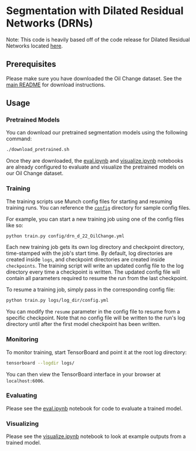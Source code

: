 # Segmentation with Dilated Residual Networks (DRNs)

Note: This code is heavily based off of the code release for Dilated Residual Networks located [here](https://github.com/fyu/drn).

## Prerequisites

Please make sure you have downloaded the Oil Change dataset. See the [main README](../README.md) for download instructions.

## Usage

### Pretrained Models

You can download our pretrained segmentation models using the following command:

```bash
./download_pretrained.sh
```

Once they are downloaded, the [eval.ipynb](eval.ipynb) and [visualize.ipynb](visualize.ipynb) notebooks are already configured to evaluate and visualize the pretrained models on our Oil Change dataset.

### Training

The training scripts use Munch config files for starting and resuming training runs. You can reference the [`config`](config) directory for sample config files.

For example, you can start a new training job using one of the config files like so:

```bash
python train.py config/drn_d_22_OilChange.yml
```

Each new training job gets its own log directory and checkpoint directory, time-stamped with the job's start time. By default, log directories are created inside `logs`, and checkpoint directories are created inside `checkpoints`. The training script will write an updated config file to the log directory every time a checkpoint is written. The updated config file will contain all parameters required to resume the run from the last checkpoint.

To resume a training job, simply pass in the corresponding config file:

```bash
python train.py logs/log_dir/config.yml
```

You can modify the `resume` parameter in the config file to resume from a specific checkpoint. Note that no config file will be written to the run's log directory until after the first model checkpoint has been written.

### Monitoring

To monitor training, start TensorBoard and point it at the root log directory:

```bash
tensorboard --logdir logs/
```

You can then view the TensorBoard interface in your browser at `localhost:6006`.

### Evaluating

Please see the [eval.ipynb](eval.ipynb) notebook for code to evaluate a trained model.

### Visualizing

Please see the [visualize.ipynb](visualize.ipynb) notebook to look at example outputs from a trained model.
